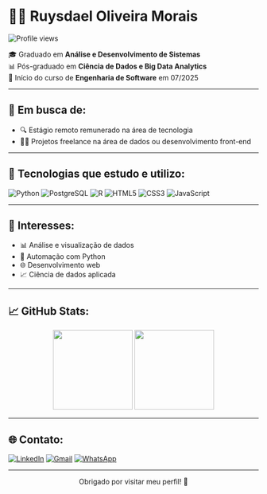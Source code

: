 # 👨‍💻 Ruysdael Oliveira Morais

![Profile views](https://komarev.com/ghpvc/?username=ruysdael&style=flat-square&color=blue)

🎓 Graduado em **Análise e Desenvolvimento de Sistemas**  
📊 Pós-graduado em **Ciência de Dados e Big Data Analytics**  
🚀 Início do curso de **Engenharia de Software** em 07/2025  

---

## 💼 Em busca de:

- 🔍 Estágio remoto remunerado na área de tecnologia
- 👨‍💻 Projetos freelance na área de dados ou desenvolvimento front-end

---

## 🧠 Tecnologias que estudo e utilizo:

![Python](https://img.shields.io/badge/Python-3776AB?style=for-the-badge&logo=python&logoColor=white)
![PostgreSQL](https://img.shields.io/badge/PostgreSQL-4169E1?style=for-the-badge&logo=postgresql&logoColor=white)
![R](https://img.shields.io/badge/R-276DC3?style=for-the-badge&logo=r&logoColor=white)
![HTML5](https://img.shields.io/badge/HTML5-E34F26?style=for-the-badge&logo=html5&logoColor=white)
![CSS3](https://img.shields.io/badge/CSS3-1572B6?style=for-the-badge&logo=css3&logoColor=white)
![JavaScript](https://img.shields.io/badge/JavaScript-F7DF1E?style=for-the-badge&logo=javascript&logoColor=black)

---

## 🎯 Interesses:

- 📊 Análise e visualização de dados
- 🤖 Automação com Python
- 🌐 Desenvolvimento web
- 📈 Ciência de dados aplicada

---

## 📈 GitHub Stats:

<p align="center">
  <img height="160em" src="https://github-readme-stats.vercel.app/api?username=ruysdael&show_icons=true&theme=radical"/>
  <img height="160em" src="https://github-readme-stats.vercel.app/api/top-langs/?username=ruysdael&layout=compact&theme=radical"/>
</p>

---

## 🌐 Contato:

[![LinkedIn](https://img.shields.io/badge/LinkedIn-0077B5?style=for-the-badge&logo=linkedin&logoColor=white)](https://www.linkedin.com/in/ruysdael-oliveira-morais-8aa1b1370)
[![Gmail](https://img.shields.io/badge/Email-D14836?style=for-the-badge&logo=gmail&logoColor=white)](mailto:ruysdael.dev@gmail.com)
[![WhatsApp](https://img.shields.io/badge/WhatsApp-25D366?style=for-the-badge&logo=whatsapp&logoColor=white)](https://wa.me/5597984132747)

---

<p align="center">
  Obrigado por visitar meu perfil! 🙌
</p>
